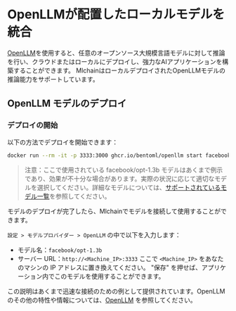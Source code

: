 # OpenLLMが配置したローカルモデルを統合

[OpenLLM](https://github.com/bentoml/OpenLLM)を使用すると、任意のオープンソース大規模言語モデルに対して推論を行い、クラウドまたはローカルにデプロイし、強力なAIアプリケーションを構築することができます。
MlchainはローカルデプロイされたOpenLLMモデルの推論能力をサポートしています。

## OpenLLM モデルのデプロイ
### デプロイの開始

以下の方法でデプロイを開始できます：

```bash
docker run --rm -it -p 3333:3000 ghcr.io/bentoml/openllm start facebook/opt-1.3b --backend pt
```
> 注意：ここで使用されている facebook/opt-1.3b モデルはあくまで例示であり、効果が不十分な場合があります。実際の状況に応じて適切なモデルを選択してください。詳細なモデルについては、[サポートされているモデル一覧](https://github.com/bentoml/OpenLLM#-supported-models)を参照してください。

モデルのデプロイが完了したら、Mlchainでモデルを接続して使用することができます。

`設定 > モデルプロバイダー > OpenLLM` の中で以下を入力します：

- モデル名：`facebook/opt-1.3b`
- サーバー URL：`http://<Machine_IP>:3333` ここで `<Machine_IP>` をあなたのマシンの IP アドレスに置き換えてください。
 "保存" を押せば、アプリケーション内でこのモデルを使用することができます。

この説明はあくまで迅速な接続のための例として提供されています。OpenLLMのその他の特性や情報については、[OpenLLM](https://github.com/bentoml/OpenLLM) を参照してください。